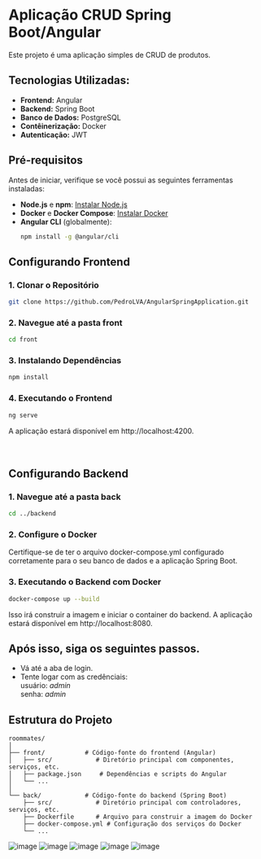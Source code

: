 # Aplicação CRUD Spring Boot/Angular

 Este projeto é uma aplicação simples de CRUD de produtos.

## Tecnologias Utilizadas:

- **Frontend:** Angular
- **Backend:** Spring Boot
- **Banco de Dados:** PostgreSQL
- **Contêinerização:** Docker
- **Autenticação:** JWT

## Pré-requisitos

Antes de iniciar, verifique se você possui as seguintes ferramentas instaladas:

- **Node.js** e **npm**: [Instalar Node.js](https://nodejs.org/)
- **Docker** e **Docker Compose**: [Instalar Docker](https://docs.docker.com/get-docker/)
- **Angular CLI** (globalmente):  
  ```bash
  npm install -g @angular/cli
  ```

## Configurando Frontend

### 1. Clonar o Repositório

```bash
git clone https://github.com/PedroLVA/AngularSpringApplication.git
```
### 2. Navegue até a pasta front

```bash
cd front
```
### 3. Instalando Dependências

```bash
npm install
```

### 4. Executando o Frontend

```bash
ng serve
```
A aplicação estará disponível em http://localhost:4200.
<br><br><br>
## Configurando Backend

### 1. Navegue até a pasta back

```bash
cd ../backend
```

### 2. Configure o Docker
Certifique-se de ter o arquivo docker-compose.yml configurado corretamente para o seu banco de dados e a aplicação Spring Boot.

### 3. Executando o Backend com Docker

```bash
docker-compose up --build
```
Isso irá construir a imagem e iniciar o container do backend. A aplicação estará disponível em http://localhost:8080.
<br>

## Após isso, siga os seguintes passos.

- Vá até a aba de login.
- Tente logar com as credênciais:
  <br>usuário: *admin*
  <br>senha: *admin*


## Estrutura do Projeto

```plaintext
roommates/
│
├── front/           # Código-fonte do frontend (Angular)
│   ├── src/            # Diretório principal com componentes, serviços, etc.
│   ├── package.json     # Dependências e scripts do Angular
│   └── ...
│
└── back/            # Código-fonte do backend (Spring Boot)
    ├── src/            # Diretório principal com controladores, serviços, etc.
    ├── Dockerfile      # Arquivo para construir a imagem do Docker
    ├── docker-compose.yml # Configuração dos serviços do Docker
    └── ...
```

![image](https://github.com/user-attachments/assets/4c50fe8b-4a35-4164-9b43-374962e15140)
![image](https://github.com/user-attachments/assets/570bc82c-9233-486b-bca1-0fb977deb3cc)
![image](https://github.com/user-attachments/assets/3e390930-95e5-4c92-97f0-d73edc9268d5)
![image](https://github.com/user-attachments/assets/ee99382d-a889-47d9-9b55-1c3fbe4968a6)
![image](https://github.com/user-attachments/assets/696c40ea-7371-4a2a-9be7-548802ab85b5)





